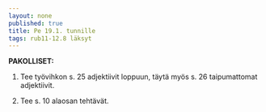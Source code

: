 ```yaml
---
layout: none
published: true
title: Pe 19.1. tunnille
tags: rub11-12.8 läksyt
---
```

**PAKOLLISET:**

1. Tee työvihkon s. 25 adjektiivit loppuun, täytä myös s. 26 taipumattomat adjektiivit.

2. Tee s. 10 alaosan tehtävät.